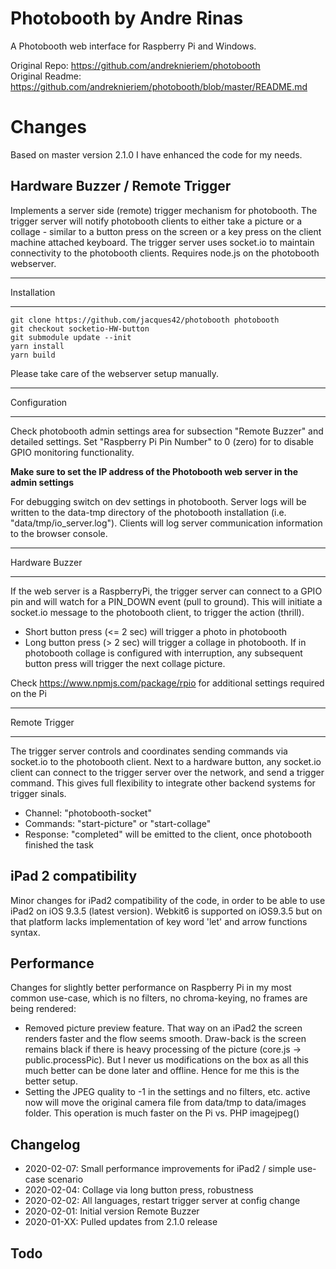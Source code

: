 # Photobooth by Andre Rinas
A Photobooth web interface for Raspberry Pi and Windows. 

Original Repo: https://github.com/andreknieriem/photobooth<br>
Original Readme: https://github.com/andreknieriem/photobooth/blob/master/README.md

# Changes
Based on master version 2.1.0 I have enhanced the code for my needs.

## Hardware Buzzer / Remote Trigger
Implements a server side (remote) trigger mechanism for photobooth. The trigger server will notify photobooth clients to either take a picture or a collage - similar to a button press on the screen or a key press on the client machine attached keyboard. The trigger server uses socket.io to maintain connectivity to the photobooth clients. Requires node.js on the photobooth webserver.

************
Installation
************
```
git clone https://github.com/jacques42/photobooth photobooth
git checkout socketio-HW-button
git submodule update --init
yarn install
yarn build
```
Please  take care of the webserver setup manually.

*************
Configuration
*************
Check photobooth admin settings area for subsection "Remote Buzzer" and detailed settings. Set "Raspberry Pi Pin Number" to 0 (zero) for to disable GPIO monitoring functionality.

**Make sure to set the IP address of the Photobooth web server in the admin settings**

For debugging switch on dev settings in photobooth. Server logs will be written to the data-tmp directory of the photobooth installation (i.e. "data/tmp/io_server.log"). Clients will log server communication information to the browser console. 

***************
Hardware Buzzer
***************
If the web server is a RaspberryPi, the trigger server can connect to a GPIO pin and will watch for a PIN_DOWN event (pull to ground). This will initiate a socket.io message to the photobooth client, to trigger the action (thrill).

- Short button press (<= 2 sec) will trigger a photo in photobooth
- Long button press (> 2 sec) will trigger a collage in photobooth. If in photobooth collage is configured with interruption, any subsequent button press will trigger the next collage picture. 

Check https://www.npmjs.com/package/rpio for additional settings required on the Pi

**************
Remote Trigger
**************
The trigger server controls and coordinates sending commands via socket.io to the photobooth client. Next to a hardware button, any socket.io client can connect to the trigger server over the network, and send a trigger command. This gives full flexibility to integrate other backend systems for trigger sinals.

- Channel: "photobooth-socket"
- Commands: "start-picture" or "start-collage"
- Response: "completed"  will be emitted to the client, once photobooth finished the task

## iPad 2 compatibility
Minor changes for  iPad2 compatibility of the code, in order to be able to use iPad2 on iOS 9.3.5 (latest version). Webkit6 is supported on iOS9.3.5 but on that platform lacks implementation of key word 'let' and arrow functions syntax.

## Performance
Changes for slightly better performance on Raspberry Pi in my most common use-case, which is no filters, no chroma-keying, no frames are being rendered:  
- Removed picture preview feature. That way on an iPad2 the screen renders faster and the flow seems smooth.  Draw-back is the screen remains black if there is heavy processing of the picture (core.js -> public.processPic). But I never us modifications on the box as all this much better can be done later and offline. Hence for me this is the better setup.
- Setting the JPEG quality to -1 in the settings and no filters, etc. active now will move the original camera file from data/tmp to data/images folder. This operation is much faster on the Pi vs. PHP imagejpeg()

## Changelog
- 2020-02-07: Small performance improvements for iPad2 / simple use-case scenario
- 2020-02-04: Collage via long button press, robustness
- 2020-02-02: All languages, restart trigger server at config change
- 2020-02-01: Initial version Remote Buzzer
- 2020-01-XX: Pulled updates from 2.1.0 release

## Todo
